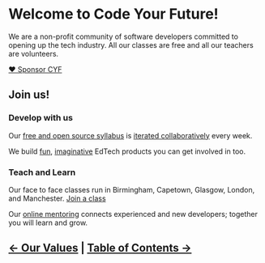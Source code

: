 
# Welcome to Code Your Future! 

We are a non-profit community of software developers committed to opening up the tech industry. All our classes are free and all our teachers are volunteers. 

[❤️ Sponsor CYF](https://github.com/sponsors/CodeYourFuture)

## Join us!

### Develop with us

 Our [free and open source syllabus](https://syllabus.codeyourfuture.io/) is [iterated collaboratively](https://github.com/CodeYourFuture/syllabus/projects/1) every week.

We build [fun](https://blocks.codeyourfuture.io/), [imaginative](https://github.com/CodeYourFuture/learning-lab) EdTech products you can get involved in too.

### Teach and Learn

Our face to face classes run in Birmingham, Capetown, Glasgow, London, and Manchester. [Join a class](https://codeyourfuture.io/become-a-student/)

Our [online mentoring](https://codeyourfuture.io/volunteers/) connects experienced and new developers; together you will learn and grow.

## [&larr; Our Values](https://codeyourfuture.io/about/) | [Table of Contents &rarr;](https://github.com/CodeYourFuture/Table-of-Contents)
